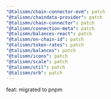 ```yaml
---
"@talismn/chain-connector-evm": patch
"@talismn/chaindata-provider": patch
"@talismn/chain-connector": patch
"@talismn/connection-meta": patch
"@talismn/balances-react": patch
"@talismn/on-chain-id": patch
"@talismn/token-rates": patch
"@talismn/balances": patch
"@talismn/icons": patch
"@talismn/scale": patch
"@talismn/util": patch
"@talismn/orb": patch
---
```


feat: migrated to pnpm
